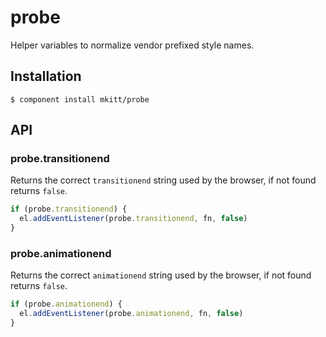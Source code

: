 # probe
Helper variables to normalize vendor prefixed style names.


## Installation

```shell
$ component install mkitt/probe
```


## API

### probe.transitionend
Returns the correct `transitionend` string used by the browser, if not
found returns `false`.

```javascript
if (probe.transitionend) {
  el.addEventListener(probe.transitionend, fn, false)
}
```

### probe.animationend
Returns the correct `animationend` string used by the browser, if not
found returns `false`.

```javascript
if (probe.animationend) {
  el.addEventListener(probe.animationend, fn, false)
}
```

